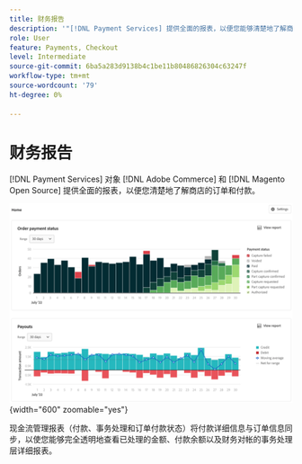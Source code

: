 ```yaml
---
title: 财务报告
description: '"[!DNL Payment Services] 提供全面的报表，以便您能够清楚地了解商店的订单和支付情况。”'
role: User
feature: Payments, Checkout
level: Intermediate
source-git-commit: 6ba5a283d9138b4c1be11b80486826304c63247f
workflow-type: tm+mt
source-wordcount: '79'
ht-degree: 0%

---
```


# 财务报告

[!DNL Payment Services] 对象 [!DNL Adobe Commerce] 和 [!DNL Magento Open Source] 提供全面的报表，以便您清楚地了解商店的订单和付款。

![财务报告视图](assets/reports-view.png){width="600" zoomable="yes"}

现金流管理报表（付款、事务处理和订单付款状态）将付款详细信息与订单信息同步，以使您能够完全透明地查看已处理的金额、付款余额以及财务对帐的事务处理层详细报表。
